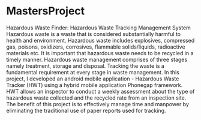 # MastersProject
Hazardous Waste Finder: Hazardous Waste Tracking Management System
Hazardous waste is a waste that is considered substantially harmful to health and environment.  Hazardous waste includes explosives, compressed gas, poisons, oxidizers, corrosives, flammable solids/liquids, radioactive materials etc.  It is important that hazardous waste needs to be recycled in a timely manner. Hazardous waste management comprises of three stages namely treatment, storage and disposal. Tracking the waste is a fundamental requirement at every stage in waste management. In this project, I developed an android mobile application - Hazardous Waste Tracker (HWT) using a hybrid mobile application Phonegap framework. HWT allows an inspector to conduct a weekly assessment about the type of hazardous waste collected and the recycled rate from an inspection site.  The benefit of this project is to effectively manage time and manpower by eliminating the traditional use of paper reports used for tracking.
